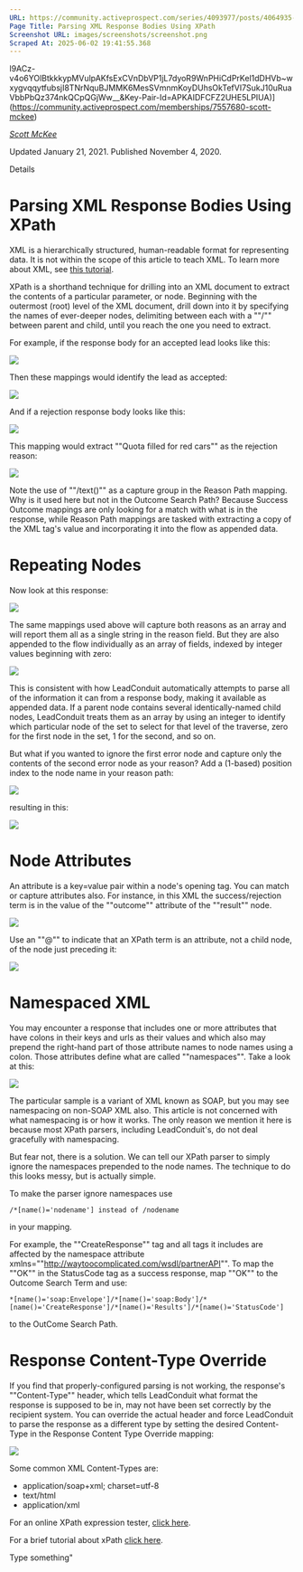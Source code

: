 ```yaml
---
URL: https://community.activeprospect.com/series/4093977/posts/4064935-parsing-xml-response-bodies-using-xpath
Page Title: Parsing XML Response Bodies Using XPath
Screenshot URL: images/screenshots/screenshot.png
Scraped At: 2025-06-02 19:41:55.368
---
```

l9ACz-v4o6YOlBtkkkypMVulpAKfsExCVnDbVP1jL7dyoR9WnPHiCdPrKel1dDHVb~wxygvqqytfubsjI8TNrNquBJMMK6MesSVmnmKoyDUhsOkTefVI7SukJ10uRuaVbbPbQz374nkQCpQGjWw__&Key-Pair-Id=APKAIDFCFZ2UHE5LPIUA)](https://community.activeprospect.com/memberships/7557680-scott-mckee)

[_Scott McKee_](https://community.activeprospect.com/memberships/7557680-scott-mckee)

Updated January 21, 2021. Published November 4, 2020.

Details

# Parsing XML Response Bodies Using XPath

XML is a hierarchically structured, human-readable format for representing data. It is not within the scope of this article to teach XML. To learn more about XML, see [this tutorial](https://www.tutorialspoint.com/xml/).

XPath is a shorthand technique for drilling into an XML document to extract the contents of a particular parameter, or node. Beginning with the outermost (root) level of the XML document, drill down into it by specifying the names of ever-deeper nodes, delimiting between each with a ""/"" between parent and child, until you reach the one you need to extract.

For example, if the response body for an accepted lead looks like this:

![](images/image-1.png)

Then these mappings would identify the lead as accepted:

![](images/image-2.png)

And if a rejection response body looks like this:

![](images/image-3.png)

This mapping would extract ""Quota filled for red cars"" as the rejection reason:

![](images/image-4.png)

Note the use of ""/text()"" as a capture group in the Reason Path mapping. Why is it used here but not in the Outcome Search Path? Because Success Outcome mappings are only looking for a match with what is in the response, while Reason Path mappings are tasked with extracting a copy of the XML tag's value and incorporating it into the flow as appended data.

# Repeating Nodes

Now look at this response:

![](images/image-5.png)

The same mappings used above will capture both reasons as an array and will report them all as a single string in the reason field. But they are also appended to the flow individually as an array of fields, indexed by integer values beginning with zero:

![](images/image-6.png)

This is consistent with how LeadConduit automatically attempts to parse all of the information it can from a response body, making it available as appended data. If a parent node contains several identically-named child nodes, LeadConduit treats them as an array by using an integer to identify which particular node of the set to select for that level of the traverse, zero for the first node in the set, 1 for the second, and so on.

But what if you wanted to ignore the first error node and capture only the contents of the second error node as your reason? Add a (1-based) position index to the node name in your reason path:

![](images/image-7.png)

resulting in this:

![](images/image-8.png)

# Node Attributes

An attribute is a key=value pair within a node's opening tag. You can match or capture attributes also. For instance, in this XML the success/rejection term is in the value of the ""outcome"" attribute of the ""result"" node.

![](images/image-9.png)

Use an ""@"" to indicate that an XPath term is an attribute, not a child node, of the node just preceding it:

![](images/image-10.png)

# Namespaced XML

You may encounter a response that includes one or more attributes that have colons in their keys and urls as their values and which also may prepend the right-hand part of those attribute names to node names using a colon. Those attributes define what are called ""namespaces"". Take a look at this:

![](images/image-11.png)

The particular sample is a variant of XML known as SOAP, but you may see namespacing on non-SOAP XML also. This article is not concerned with what namespacing is or how it works. The only reason we mention it here is because most XPath parsers, including LeadConduit's, do not deal gracefully with namespacing.

But fear not, there is a solution. We can tell our XPath parser to simply ignore the namespaces prepended to the node names. The technique to do this looks messy, but is actually simple.

To make the parser ignore namespaces use

```
/*[name()='nodename'] instead of /nodename
```

in your mapping.

For example, the ""CreateResponse"" tag and all tags it includes are affected by the namespace attribute xmlns=""http://waytoocomplicated.com/wsdl/partnerAPI"". To map the ""OK"" in the StatusCode tag as a success response, map ""OK"" to the Outcome Search Term and use:

```
*[name()='soap:Envelope']/*[name()='soap:Body']/*[name()='CreateResponse']/*[name()='Results']/*[name()='StatusCode']
```

to the OutCome Search Path.

# Response Content-Type Override

If you find that properly-configured parsing is not working, the response's ""Content-Type"" header, which tells LeadConduit what format the response is supposed to be in, may not have been set correctly by the recipient system. You can override the actual header and force LeadConduit to parse the response as a different type by setting the desired Content-Type in the Response Content Type Override mapping:

![](images/image-12.png)

Some common XML Content-Types are:

- application/soap+xml; charset=utf-8
- text/html
- application/xml

For an online XPath expression tester, [click here](http://codebeautify.org/Xpath-Tester).

For a brief tutorial about xPath [click here](https://www.tutorialspoint.com/xpath/index.htm).

Type something"

